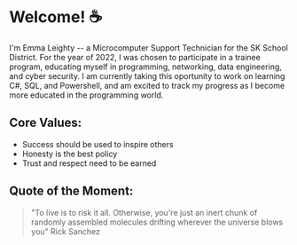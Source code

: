 # Welcome! :coffee:

I'm Emma Leighty -- a Microcomputer Support Technician for the SK School District. For the year of 2022, I was chosen to participate in a trainee program, educating myself in programming, networking, data engineering, and cyber security. I am currently taking this oportunity to work on learning C#, SQL, and Powershell, and am excited to track my progress as I become more educated in the programming world.

## Core Values:
- Success should be used to inspire others
- Honesty is the best policy
- Trust and respect need to be earned

## Quote of the Moment:
> "To live is to risk it all. Otherwise, you're just an inert chunk of randomly assembled molecules drifting wherever the universe blows you" Rick Sanchez


<!---
eleighty/eleighty is a ✨ special ✨ repository because its `README.md` (this file) appears on your GitHub profile.
You can click the Preview link to take a look at your changes.
--->

